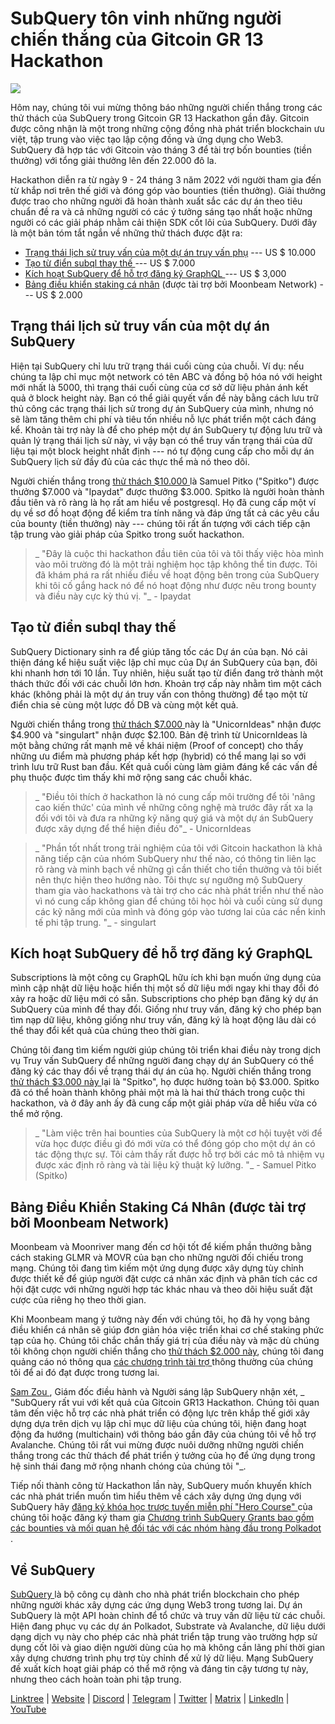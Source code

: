 # SubQuery tôn vinh những người chiến thắng của  Gitcoin GR 13 Hackathon

![](https://miro.medium.com/max/1400/0*fK6HKHRjdoE1WjYi)

Hôm nay, chúng tôi vui mừng thông báo những người chiến thắng trong các thử thách của SubQuery trong Gitcoin GR 13 Hackathon gần đây. Gitcoin được công nhận là một trong những cộng đồng nhà phát triển blockchain ưu việt, tập trung vào việc tạo lập cộng đồng và ứng dụng cho Web3. SubQuery đã hợp tác với Gitcoin vào tháng 3 để tài trợ bốn bounties (tiền thưởng) với tổng giải thưởng lên đến 22.000 đô la.

Hackathon diễn ra từ ngày 9 - 24 tháng 3 năm 2022 với người tham gia đến từ khắp nơi trên thế giới và đóng góp vào bounties (tiền thưởng). Giải thưởng được trao cho những người đã hoàn thành xuất sắc các dự án theo tiêu chuẩn đề ra và cả những người có các ý tưởng sáng tạo nhất hoặc những người có các giải pháp nhằm cải thiện SDK cốt lõi của SubQuery. Dưới đây là một bản tóm tắt ngắn về những thử thách được đặt ra:

- [Trạng thái lịch sử truy vấn của một dự án truy vấn phụ](https://gitcoin.co/issue/subquery/grants/7/100028529) --- US $ 10.000
- [ Tạo từ điển subql thay thế ](https://gitcoin.co/issue/subquery/grants/9/100028531) --- US $ 7.000
- [ Kích hoạt SubQuery để hỗ trợ đăng ký GraphQL ](https://gitcoin.co/issue/subquery/grants/8/100028530) --- US $ 3,000
- [ Bảng điều khiển staking cá nhân](https://gitcoin.co/issue/subquery/grants/10/100028547) (được tài trợ bởi Moonbeam Network) --- US $ 2.000

## Trạng thái lịch sử truy vấn của một dự án SubQuery

Hiện tại SubQuery chỉ lưu trữ trạng thái cuối cùng của chuỗi. Ví dụ: nếu chúng ta lập chỉ mục một network có tên ABC và đồng bộ hóa nó với height mới nhất là 5000, thì trạng thái cuối cùng của cơ sở dữ liệu phản ánh kết quả ở block height này. Bạn có thể giải quyết vấn đề này bằng cách lưu trữ thủ công các trạng thái lịch sử trong dự án SubQuery của mình, nhưng nó sẽ làm tăng thêm chi phí và tiêu tốn nhiều nỗ lực phát triển một cách đáng kể. Khoản tài trợ này là để cho phép một dự án SubQuery tự động lưu trữ và quản lý trạng thái lịch sử này, vì vậy bạn có thể truy vấn trạng thái của dữ liệu tại một block height nhất định --- nó tự động cung cấp cho mỗi dự án SubQuery lịch sử đầy đủ của các thực thể mà nó theo dõi.

Người chiến thắng trong [ thử thách $10.000 ](https://gitcoin.co/issue/subquery/grants/7/100028529) là Samuel Pitko ("Spitko") được thưởng $7.000 và "Ipaydat" được thưởng $3.000. Spitko là người hoàn thành đầu tiên và rõ ràng là họ rất am hiểu về postgresql. Họ đã cung cấp một ví dụ về sơ đồ hoạt động để kiểm tra tính năng và đáp ứng tất cả các yêu cầu của bounty (tiền thưởng) này --- chúng tôi rất ấn tượng với cách tiếp cận tập trung vào giải pháp của Spitko trong suốt hackathon.

> _ "Đây là cuộc thi hackathon đầu tiên của tôi và tôi thấy việc hòa mình vào môi trường đó là một trải nghiệm học tập không thể tin được. Tôi đã khám phá ra rất nhiều điều về hoạt động bên trong của SubQuery khi tôi cố gắng hack nó để nó hoạt động như được nêu trong bounty và điều này cực kỳ thú vị. "_ - Ipaydat

## Tạo từ điển subql thay thế

SubQuery Dictionary sinh ra để giúp tăng tốc các Dự án của bạn. Nó cải thiện đáng kể hiệu suất việc lập chỉ mục của Dự án SubQuery của bạn, đôi khi nhanh hơn tới 10 lần. Tuy nhiên, hiệu suất tạo từ điển đang trở thành một thách thức đối với các chuỗi lớn hơn. Khoản trợ cấp này nhằm tìm một cách khác (không phải là một dự án truy vấn con thông thường) để tạo một từ điển chia sẻ cùng một lược đồ DB và cùng một kết quả.

Người chiến thắng trong [ thử thách $7.000 ](https://gitcoin.co/issue/subquery/grants/9/1000285315) này là "UnicornIdeas" nhận được $4.900 và "singulart" nhận được $2.100. Bản đệ trình từ UnicornIdeas là một bằng chứng rất mạnh mẽ về khái niệm (Proof of concept) cho thấy những ưu điểm mà phương pháp kết hợp (hybrid) có thể mang lại so với trình lưu trữ Rust ban đầu. Kết quả cuối cùng làm giảm đáng kể các vấn đề phụ thuộc được tìm thấy khi mở rộng sang các chuỗi khác.

> _ "Điều tôi thích ở hackathon là nó cung cấp môi trường để tôi 'nâng cao kiến thức' của mình về những công nghệ mà trước đây rất xa lạ đối với tôi và đưa ra những kỹ năng quý giá và một dự án SubQuery được xây dựng để thể hiện điều đó"_ - UnicornIdeas

> _ "Phần tốt nhất trong trải nghiệm của tôi với Gitcoin hackathon là khả năng tiếp cận của nhóm SubQuery như thế nào, có thông tin liên lạc rõ ràng và minh bạch về những gì cần thiết cho tiền thưởng và tôi biết nên thực hiện theo hướng nào. Tôi thực sự ngưỡng mộ SubQuery tham gia vào hackathons và tài trợ cho các nhà phát triển như thế nào vì nó cung cấp không gian để chúng tôi học hỏi và cuối cùng sử dụng các kỹ năng mới của mình và đóng góp vào tương lai của các nền kinh tế phi tập trung. "_ - singulart

## Kích hoạt SubQuery để hỗ trợ đăng ký GraphQL

Subscriptions là một công cụ GraphQL hữu ích khi bạn muốn ứng dụng của mình cập nhật dữ liệu hoặc hiển thị một số dữ liệu mới ngay khi thay đổi đó xảy ra hoặc dữ liệu mới có sẵn. Subscriptions cho phép bạn đăng ký dự án SubQuery của mình để thay đổi. Giống như truy vấn, đăng ký cho phép bạn tìm nạp dữ liệu, không giống như truy vấn, đăng ký là hoạt động lâu dài có thể thay đổi kết quả của chúng theo thời gian.

Chúng tôi đang tìm kiếm người giúp chúng tôi triển khai điều này trong dịch vụ Truy vấn SubQuery để những người đang chạy dự án SubQuery có thể đăng ký các thay đổi về trạng thái dự án của họ. Người chiến thắng trong [ thử thách $3.000 này ](https://gitcoin.co/issue/subquery/grants/8/100028530) lại là "Spitko", họ được hưởng toàn bộ $3.000. Spitko đã có thể hoàn thành không phải một mà là hai thử thách trong cuộc thi hackathon, và ở đây anh ấy đã cung cấp một giải pháp vừa dễ hiểu vừa có thể mở rộng.

> _ "Làm việc trên hai bounties của SubQuery là một cơ hội tuyệt vời để vừa học được điều gì đó mới vừa có thể đóng góp cho một dự án có tác động thực sự. Tôi cảm thấy rất được hỗ trợ bởi các mô tả nhiệm vụ được xác định rõ ràng và tài liệu kỹ thuật kỹ lưỡng. "_ - Samuel Pitko (Spitko)

## Bảng Điều Khiển Staking Cá Nhân (được tài trợ bởi Moonbeam Network)

Moonbeam và Moonriver mang đến cơ hội tốt để kiếm phần thưởng bằng cách staking GLMR và MOVR của bạn cho những người đối chiếu trong mạng. Chúng tôi đang tìm kiếm một ứng dụng được xây dựng tùy chỉnh được thiết kế để giúp người đặt cược cá nhân xác định và phân tích các cơ hội đặt cược với những người hợp tác khác nhau và theo dõi hiệu suất đặt cược của riêng họ theo thời gian.

Khi Moonbeam mang ý tưởng này đến với chúng tôi, họ đã hy vọng bảng điều khiển cá nhân sẽ giúp đơn giản hóa việc triển khai cơ chế staking phức tạp của họ. Chúng tôi chắc chắn thấy giá trị của điều này và mặc dù chúng tôi không chọn người chiến thắng cho [ thử thách $2.000 này](https://gitcoin.co/issue/subquery/grants/10/1000285475), chúng tôi đang quảng cáo nó thông qua [  các chương trình tài trợ ](https://subquery.network/grants) thông thường của chúng tôi để ai đó đạt được trong tương lai.

[ Sam Zou ](https://twitter.com/zoujialiu), Giám đốc điều hành và Người sáng lập SubQuery nhận xét, _ "SubQuery rất vui với kết quả của Gitcoin GR13 Hackathon. Chúng tôi quan tâm đến việc hỗ trợ các nhà phát triển có động lực trên khắp thế giới xây dựng dựa trên dịch vụ lập chỉ mục dữ liệu của chúng tôi, hiện đang hoạt động đa hướng (multichain) với thông báo gần đây của chúng tôi về hỗ trợ Avalanche. Chúng tôi rất vui mừng được nuôi dưỡng những người chiến thắng trong các thử thách để phát triển ý tưởng của họ để ứng dụng trong hệ sinh thái đang mở rộng nhanh chóng của chúng tôi "_.

Tiếp nối thành công từ Hackathon lần này, SubQuery muốn khuyến khích các nhà phát triển muốn tìm hiểu thêm về cách xây dựng ứng dụng với SubQuery hãy [ đăng ký khóa học trược tuyến miễn phí "Hero Course" ](https://subquery.coassemble.com/unlock/dOKZW6O#/) của chúng tôi hoặc đăng ký tham gia [ Chương trình SubQuery Grants bao gồm các bounties và mối quan hệ đối tác với các nhóm hàng đầu trong Polkadot ](https://subquery.network/grants).

## Về SubQuery

[ SubQuery ](https://subquery.network) là bộ công cụ dành cho nhà phát triển blockchain cho phép những người khác xây dựng các ứng dụng Web3 trong tương lai. Dự án SubQuery là một API hoàn chỉnh để tổ chức và truy vấn dữ liệu từ các chuỗi. Hiện đang phục vụ các dự án Polkadot, Substrate và Avalanche, dữ liệu dưới dạng dịch vụ này cho phép các nhà phát triển tập trung vào trường hợp sử dụng cốt lõi và giao diện người dùng của họ mà không cần lãng phí thời gian xây dựng chương trình phụ trợ tùy chỉnh để xử lý dữ liệu. Mạng SubQuery đề xuất kích hoạt giải pháp có thể mở rộng và đáng tin cậy tương tự này, nhưng theo cách hoàn toàn phi tập trung.

​​[Linktree](https://linktr.ee/subquerynetwork) | [Website](https://subquery.network/) | [Discord](https://discord.com/invite/78zg8aBSMG) | [Telegram](https://t.me/subquerynetwork) | [Twitter](https://twitter.com/subquerynetwork) | [Matrix](https://matrix.to/#/#subquery:matrix.org) | [LinkedIn](https://www.linkedin.com/company/subquery) | [YouTube](https://www.youtube.com/channel/UCi1a6NUUjegcLHDFLr7CqLw)

